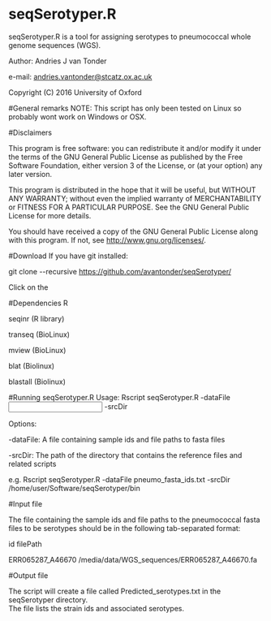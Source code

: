 # seqSerotyper.R
seqSerotyper.R is a tool for assigning serotypes to pneumococcal whole genome sequences (WGS).

Author: Andries J van Tonder

e-mail: andries.vantonder@stcatz.ox.ac.uk

Copyright (C) 2016 University of Oxford

#General remarks
NOTE: This script has only been tested on Linux so probably wont work on Windows or OSX.

#Disclaimers

This program is free software: you can redistribute it and/or modify
it under the terms of the GNU General Public License as published by
the Free Software Foundation, either version 3 of the License, or
(at your option) any later version.

This program is distributed in the hope that it will be useful,
but WITHOUT ANY WARRANTY; without even the implied warranty of
MERCHANTABILITY or FITNESS FOR A PARTICULAR PURPOSE.  See the
GNU General Public License for more details.

You should have received a copy of the GNU General Public License
along with this program.  If not, see <http://www.gnu.org/licenses/>.

#Download
If you have git installed:

git clone --recursive https://github.com/avantonder/seqSerotyper/

Click on the

#Dependencies
R

seqinr (R library)

transeq (BioLinux)

mview (BioLinux)

blat (Biolinux)

blastall (Biolinux)

#Running seqSerotyper.R
Usage: Rscript seqSerotyper.R -dataFile <input file> -srcDir <path>

Options:
  
-dataFile:	A file containing sample ids and file paths to fasta files

-srcDir:	The path of the directory that contains the reference files and related scripts


e.g. Rscript seqSerotyper.R -dataFile pneumo_fasta_ids.txt -srcDir /home/user/Software/seqSerotyper/bin

#Input file

The file containing the sample ids and file paths to the pneumococcal fasta files to be serotypes should 
be in the following tab-separated format:

id	filePath

ERR065287_A46670	/media/data/WGS_sequences/ERR065287_A46670.fa

#Output file

The script will create a file called Predicted_serotypes.txt in the seqSerotyper directory.  
The file lists the strain ids and associated serotypes.
